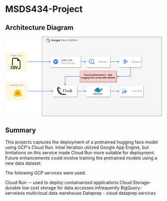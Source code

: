 # MSDS434-Project




## Architecture Diagram

![My_Image](architecturediag.png)


## Summary

This projects captures the deployment of a pretrained hugging face model using GCP's Cloud Run. Intial iteration utilized Google App Engine, but limitations on this service made Cloud Run more suitable for deployment. Future enhancements could involve training the pretrained models using a new data dataset. 

The following GCP services were used:

Cloud Run -- used to deploy containarized applications
Cloud Storage- durable low cost storage for data accesses infrequently
BigQuery- serveless multicloud data warehouse
Dataprep - cloud dataprep services


